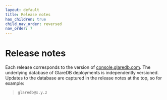 ```yaml
---
layout: default
title: Release notes
has_children: true
child_nav_order: reversed
nav_order: 7
---
```


# Release notes

Each release corresponds to the version of [console.glaredb.com]. The underlying
database of GlareDB deployments is independently versioned. Updates to the
database are captured in the release notes at the top, so for example:

> `glaredb@x.y.z`

[console.glaredb.com]: https://console.glaredb.com
